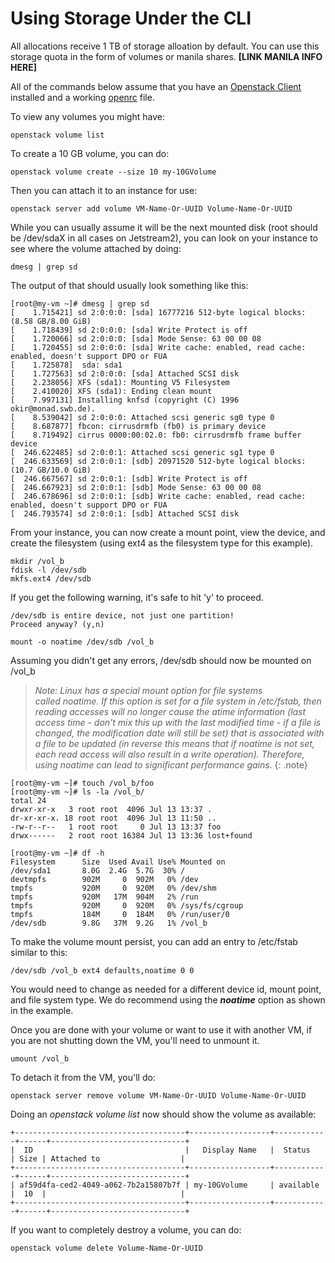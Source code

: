 # Using Storage Under the CLI

All allocations receive 1 TB of storage alloation by default. You can use this storage quota in the form of volumes or manila shares. **[LINK MANILA INFO HERE]**

All of the commands below assume that you have an [Openstack Client](clients.md) installed and a working [openrc](openrc.md) file.

To view any volumes you might have:

    openstack volume list

To create a 10 GB volume, you can do:

    openstack volume create --size 10 my-10GVolume

Then you can attach it to an instance for use:

    openstack server add volume VM-Name-Or-UUID Volume-Name-Or-UUID

While you can usually assume it will be the next mounted disk (root should be /dev/sdaX in all cases on Jetstream2), you can look on your instance to see where the volume attached by doing:

    dmesg | grep sd

The output of that should usually look something like this:


```
[root@my-vm ~]# dmesg | grep sd
[    1.715421] sd 2:0:0:0: [sda] 16777216 512-byte logical blocks: (8.58 GB/8.00 GiB)
[    1.718439] sd 2:0:0:0: [sda] Write Protect is off
[    1.720066] sd 2:0:0:0: [sda] Mode Sense: 63 00 00 08
[    1.720455] sd 2:0:0:0: [sda] Write cache: enabled, read cache: enabled, doesn't support DPO or FUA
[    1.725878]  sda: sda1
[    1.727563] sd 2:0:0:0: [sda] Attached SCSI disk
[    2.238056] XFS (sda1): Mounting V5 Filesystem
[    2.410020] XFS (sda1): Ending clean mount
[    7.997131] Installing knfsd (copyright (C) 1996 okir@monad.swb.de).
[    8.539042] sd 2:0:0:0: Attached scsi generic sg0 type 0
[    8.687877] fbcon: cirrusdrmfb (fb0) is primary device
[    8.719492] cirrus 0000:00:02.0: fb0: cirrusdrmfb frame buffer device
[  246.622485] sd 2:0:0:1: Attached scsi generic sg1 type 0
[  246.633569] sd 2:0:0:1: [sdb] 20971520 512-byte logical blocks: (10.7 GB/10.0 GiB)
[  246.667567] sd 2:0:0:1: [sdb] Write Protect is off
[  246.667923] sd 2:0:0:1: [sdb] Mode Sense: 63 00 00 08
[  246.678696] sd 2:0:0:1: [sdb] Write cache: enabled, read cache: enabled, doesn't support DPO or FUA
[  246.793574] sd 2:0:0:1: [sdb] Attached SCSI disk
```

From your instance, you can now create a mount point, view the device, and create the filesystem (using ext4 as the filesystem type for this example).

    mkdir /vol_b
    fdisk -l /dev/sdb
    mkfs.ext4 /dev/sdb 

If you get the following warning, it's safe to hit 'y' to proceed. 

    /dev/sdb is entire device, not just one partition!
    Proceed anyway? (y,n)

    mount -o noatime /dev/sdb /vol_b

Assuming you didn't get any errors, /dev/sdb should now be mounted on /vol_b

> _Note: Linux has a special mount option for file systems called noatime. If this option is set for a file system in /etc/fstab, then reading accesses will no longer cause the atime information (last access time - don't mix this up with the last modified time - if a file is changed, the modification date will still be set) that is associated with a file to be updated (in reverse this means that if noatime is not set, each read access will also result in a write operation). Therefore, using noatime can lead to significant performance gains._
{: .note}

```
[root@my-vm ~]# touch /vol_b/foo
[root@my-vm ~]# ls -la /vol_b/
total 24
drwxr-xr-x   3 root root  4096 Jul 13 13:37 .
dr-xr-xr-x. 18 root root  4096 Jul 13 11:50 ..
-rw-r--r--   1 root root     0 Jul 13 13:37 foo
drwx------   2 root root 16384 Jul 13 13:36 lost+found

[root@my-vm ~]# df -h
Filesystem      Size  Used Avail Use% Mounted on
/dev/sda1       8.0G  2.4G  5.7G  30% /
devtmpfs        902M     0  902M   0% /dev
tmpfs           920M     0  920M   0% /dev/shm
tmpfs           920M   17M  904M   2% /run
tmpfs           920M     0  920M   0% /sys/fs/cgroup
tmpfs           184M     0  184M   0% /run/user/0
/dev/sdb        9.8G   37M  9.2G   1% /vol_b
```


To make the volume mount persist, you can add an entry to /etc/fstab similar to this:

    /dev/sdb /vol_b ext4 defaults,noatime 0 0

You would need to change as needed for a different device id, mount point, and file system type. We do recommend using the _**noatime**_ option as shown in the example.

Once you are done with your volume or want to use it with another VM, if you are not shutting down the VM, you'll need to unmount it. 

    umount /vol_b

To detach it from the VM, you'll do:

    openstack server remove volume VM-Name-Or-UUID Volume-Name-Or-UUID

Doing an _openstack volume list_ now should show the volume as available:

```
+--------------------------------------+------------------+------------+------+------------------------------+
|  ID                                  |   Display Name   |  Status    | Size | Attached to                  |
+--------------------------------------+------------------+------------+------+------------------------------+
| af59d4fa-ced2-4049-a062-7b2a15807b7f | my-10GVolume     | available  |  10  |                              |
+--------------------------------------+------------------+------------+------+------------------------------+
```

If you want to completely destroy a volume, you can do:

    openstack volume delete Volume-Name-Or-UUID
